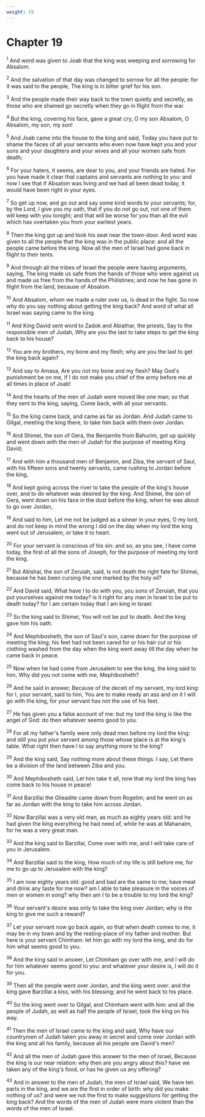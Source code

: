 ```yaml
---
weight: 19
---
```


# Chapter 19

<sup>1</sup> And word was given to Joab that the king was weeping and sorrowing for Absalom. 

<sup>2</sup> And the salvation of that day was changed to sorrow for all the people: for it was said to the people, The king is in bitter grief for his son. 

<sup>3</sup> And the people made their way back to the town quietly and secretly, as those who are shamed go secretly when they go in flight from the war. 

<sup>4</sup> But the king, covering his face, gave a great cry, O my son Absalom, O Absalom, my son, my son! 

<sup>5</sup> And Joab came into the house to the king and said, Today you have put to shame the faces of all your servants who even now have kept you and your sons and your daughters and your wives and all your women safe from death; 

<sup>6</sup> For your haters, it seems, are dear to you, and your friends are hated. For you have made it clear that captains and servants are nothing to you: and now I see that if Absalom was living and we had all been dead today, it would have been right in your eyes. 

<sup>7</sup> So get up now, and go out and say some kind words to your servants; for, by the Lord, I give you my oath, that if you do not go out, not one of them will keep with you tonight; and that will be worse for you than all the evil which has overtaken you from your earliest years. 

<sup>8</sup> Then the king got up and took his seat near the town-door. And word was given to all the people that the king was in the public place: and all the people came before the king. Now all the men of Israel had gone back in flight to their tents. 

<sup>9</sup> And through all the tribes of Israel the people were having arguments, saying, The king made us safe from the hands of those who were against us and made us free from the hands of the Philistines; and now he has gone in flight from the land, because of Absalom. 

<sup>10</sup> And Absalom, whom we made a ruler over us, is dead in the fight. So now why do you say nothing about getting the king back? And word of what all Israel was saying came to the king. 

<sup>11</sup> And King David sent word to Zadok and Abiathar, the priests, Say to the responsible men of Judah, Why are you the last to take steps to get the king back to his house? 

<sup>12</sup> You are my brothers, my bone and my flesh; why are you the last to get the king back again? 

<sup>13</sup> And say to Amasa, Are you not my bone and my flesh? May God's punishment be on me, if I do not make you chief of the army before me at all times in place of Joab! 

<sup>14</sup> And the hearts of the men of Judah were moved like one man; so that they sent to the king, saying, Come back, with all your servants. 

<sup>15</sup> So the king came back, and came as far as Jordan. And Judah came to Gilgal, meeting the king there, to take him back with them over Jordan. 

<sup>16</sup> And Shimei, the son of Gera, the Benjamite from Bahurim, got up quickly and went down with the men of Judah for the purpose of meeting King David; 

<sup>17</sup> And with him a thousand men of Benjamin, and Ziba, the servant of Saul, with his fifteen sons and twenty servants, came rushing to Jordan before the king, 

<sup>18</sup> And kept going across the river to take the people of the king's house over, and to do whatever was desired by the king. And Shimei, the son of Gera, went down on his face in the dust before the king, when he was about to go over Jordan, 

<sup>19</sup> And said to him, Let me not be judged as a sinner in your eyes, O my lord, and do not keep in mind the wrong I did on the day when my lord the king went out of Jerusalem, or take it to heart. 

<sup>20</sup> For your servant is conscious of his sin: and so, as you see, I have come today, the first of all the sons of Joseph, for the purpose of meeting my lord the king. 

<sup>21</sup> But Abishai, the son of Zeruiah, said, Is not death the right fate for Shimei, because he has been cursing the one marked by the holy oil? 

<sup>22</sup> And David said, What have I to do with you, you sons of Zeruiah, that you put yourselves against me today? is it right for any man in Israel to be put to death today? for I am certain today that I am king in Israel. 

<sup>23</sup> So the king said to Shimei, You will not be put to death. And the king gave him his oath. 

<sup>24</sup> And Mephibosheth, the son of Saul's son, came down for the purpose of meeting the king; his feet had not been cared for or his hair cut or his clothing washed from the day when the king went away till the day when he came back in peace. 

<sup>25</sup> Now when he had come from Jerusalem to see the king, the king said to him, Why did you not come with me, Mephibosheth? 

<sup>26</sup> And he said in answer, Because of the deceit of my servant, my lord king: for I, your servant, said to him, You are to make ready an ass and on it I will go with the king, for your servant has not the use of his feet. 

<sup>27</sup> He has given you a false account of me: but my lord the king is like the angel of God: do then whatever seems good to you. 

<sup>28</sup> For all my father's family were only dead men before my lord the king: and still you put your servant among those whose place is at the king's table. What right then have I to say anything more to the king? 

<sup>29</sup> And the king said, Say nothing more about these things. I say, Let there be a division of the land between Ziba and you. 

<sup>30</sup> And Mephibosheth said, Let him take it all, now that my lord the king has come back to his house in peace! 

<sup>31</sup> And Barzillai the Gileadite came down from Rogelim; and he went on as far as Jordan with the king to take him across Jordan. 

<sup>32</sup> Now Barzillai was a very old man, as much as eighty years old: and he had given the king everything he had need of, while he was at Mahanaim, for he was a very great man. 

<sup>33</sup> And the king said to Barzillai, Come over with me, and I will take care of you in Jerusalem. 

<sup>34</sup> And Barzillai said to the king, How much of my life is still before me, for me to go up to Jerusalem with the king? 

<sup>35</sup> I am now eighty years old: good and bad are the same to me; have meat and drink any taste for me now? am I able to take pleasure in the voices of men or women in song? why then am I to be a trouble to my lord the king? 

<sup>36</sup> Your servant's desire was only to take the king over Jordan; why is the king to give me such a reward? 

<sup>37</sup> Let your servant now go back again, so that when death comes to me, it may be in my town and by the resting-place of my father and mother. But here is your servant Chimham: let him go with my lord the king, and do for him what seems good to you. 

<sup>38</sup> And the king said in answer, Let Chimham go over with me, and I will do for him whatever seems good to you: and whatever your desire is, I will do it for you. 

<sup>39</sup> Then all the people went over Jordan, and the king went over: and the king gave Barzillai a kiss, with his blessing; and he went back to his place. 

<sup>40</sup> So the king went over to Gilgal, and Chimham went with him: and all the people of Judah, as well as half the people of Israel, took the king on his way. 

<sup>41</sup> Then the men of Israel came to the king and said, Why have our countrymen of Judah taken you away in secret and come over Jordan with the king and all his family, because all his people are David's men? 

<sup>42</sup> And all the men of Judah gave this answer to the men of Israel, Because the king is our near relation: why then are you angry about this? have we taken any of the king's food, or has he given us any offering? 

<sup>43</sup> And in answer to the men of Judah, the men of Israel said, We have ten parts in the king, and we are the first in order of birth: why did you make nothing of us? and were we not the first to make suggestions for getting the king back? And the words of the men of Judah were more violent than the words of the men of Israel. 


